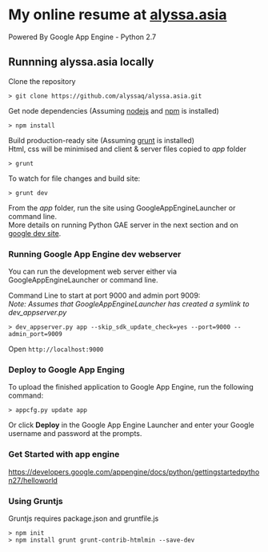 My online resume at [alyssa.asia](http://www.alyssa.asia)
=========

Powered By Google App Engine - Python 2.7

## Runnning alyssa.asia locally
Clone the repository  

    > git clone https://github.com/alyssaq/alyssa.asia.git

Get node dependencies (Assuming [nodejs](http://nodejs.org) and [npm](https://npmjs.org) is installed)

    > npm install

Build production-ready site (Assuming [grunt](http://gruntjs.com) is installed)   
Html, css will be minimised and client & server files copied to *app* folder   

    > grunt 

To watch for file changes and build site:
  
    > grunt dev

From the *app* folder, run the site using GoogleAppEngineLauncher or command line.   
More details on running Python GAE server in the next section and on [google dev site](https://developers.google.com/appengine/docs/python/tools/devserver).

### Running Google App Engine dev webserver
You can run the development web server either via GoogleAppEngineLauncher or command line.

Command Line to start at port 9000 and admin port 9009:    
*Note: Assumes that GoogleAppEngineLauncher has created a symlink to dev_appserver.py* 

    > dev_appserver.py app --skip_sdk_update_check=yes --port=9000 --admin_port=9009

Open `http://localhost:9000`

### Deploy to Google App Enging
To upload the finished application to Google App Engine, run the following command:

    > appcfg.py update app

Or click **Deploy** in the Google App Engine Launcher and enter your Google username and password at the prompts.

### Get Started with app engine
https://developers.google.com/appengine/docs/python/gettingstartedpython27/helloworld

### Using Gruntjs
Gruntjs requires package.json and gruntfile.js   

    > npm init   
    > npm install grunt grunt-contrib-htmlmin --save-dev
